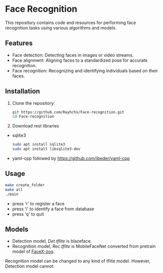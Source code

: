 # Face Recognition

This repository contains code and resources for performing face recognition tasks using various algorithms and models.

## Features

* Face detection: Detecting faces in images or video streams.
* Face alignment: Aligning faces to a standardized pose for accurate recognition.
* Face recognition: Recognizing and identifying individuals based on their faces.


## Installation

1. Clone the repository:

   ```bash
   git https://github.com/Rayhchs/Face-recognition.git
   cd Face-recognition
   ```

2. Download rest libraries

- sqlite3

   ```bash
   sudo apt install sqlite3
   sudo apt install libsqlite3-dev
   ```

- yaml-cpp
followed by https://github.com/jbeder/yaml-cpp

## Usage

   ```bash
   make create_folder
   make all
   ./main
   ```
   - press 'r' to register a face
   - press 'i' to identify a face from database
   - press 'q' to quit

## Models
* Detection model, $Det.tflite$ is blazeface.
* Recognition model, $Rec.tflite$ is MobileFaceNet converted from pretrain model of [FaceX-zoo](https://github.com/JDAI-CV/FaceX-Zoo/tree/main/training_mode).

Recognition model can be changed to any kind of tflite model. However, Detection model cannot.